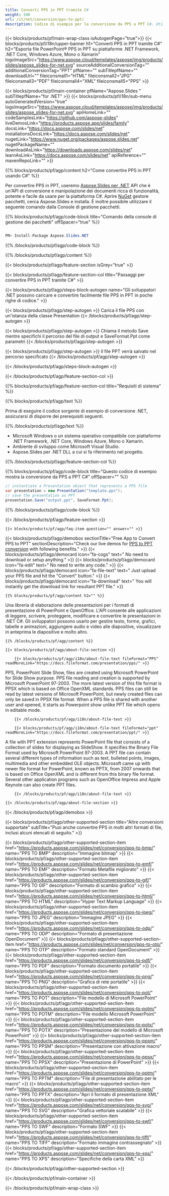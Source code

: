 ```yaml
---
title: Converti PPS in PPT tramite C#
weight: 340
url: /it/net/conversion/pps-to-ppt/ 
description: Codice di esempio per la conversione da PPS a PPT C#. Utilizzare il codice di esempio API per la conversione batch di file PPS in PPT all'interno di VB.NET, Asp.NET o qualsiasi applicazione basata su .NET.
---
```


{{< blocks/products/pf/main-wrap-class isAutogenPage="true">}}
{{< blocks/products/pf/i18n/upper-banner h1="Converti PPS in PPT tramite C#" h2="Esporta file PowerPoint® PPS in PPT su piattaforme .NET Framework, .NET Core, Windows Azure, Mono o Xamarin" logoImageSrc="https://www.aspose.cloud/templates/aspose/img/products/slides/aspose_slides-for-net.svg" sourceAdditionalConversionTag="" additionalConversionTag="PPT" pfName="" subTitlepfName="" downloadUrl="" fileiconsmall1="HTML" fileiconsmall2="JPG" fileiconsmall3="PDF" fileiconsmall4="XML" fileiconsmall5="PPS" >}}

{{< blocks/products/pf/main-container pfName="Aspose.Slides " subTitlepfName="for .NET" >}}
{{< blocks/products/pf/i18n/sub-menu autoGeneratedVersion="true" logoImageSrc="https://www.aspose.cloud/templates/aspose/img/products/slides/aspose_slides-for-net.svg" apiHomeLink="" codeSamplesLink="https://github.com/aspose-slides" liveDemosLink="https://products.aspose.app/slides/family" docsLink="https://docs.aspose.com/slides/net" installationsDocsLink="https://docs.aspose.com/slides/net" nugetLink="https://www.nuget.org/packages/aspose.slides.net" nugetPackageName="" downloadAsLink="https://downloads.aspose.com/slides/net" learnAsLink="https://docs.aspose.com/slides/net" apiReference="" mavenRepoLink="" >}}

{{% blocks/products/pf/agp/content h2="Come convertire PPS in PPT usando C#" %}}

 Per convertire PPS in PPT, useremo
 [Aspose.Slides per .NET](https://products.aspose.com/slides/net)
 API che è un'API di conversione e manipolazione dei documenti ricca di funzionalità, potente e facile da usare per la piattaforma C#. Aprire
 [NuGet](https://www.nuget.org/packages/aspose.slides.net)
 gestore pacchetti, cerca
 Aspose.Slides
 e installa. È inoltre possibile utilizzare il seguente comando dalla Console di gestione pacchetti.

{{% blocks/products/pf/agp/code-block title="Comando della console di gestione dei pacchetti" offSpacer="true" %}}

```cs

PM> Install-Package Aspose.Slides.NET

```

{{% /blocks/products/pf/agp/code-block %}}

{{% /blocks/products/pf/agp/content %}}

{{< blocks/products/pf/agp/feature-section isGrey="true" >}}


{{< blocks/products/pf/agp/feature-section-col title="Passaggi per convertire PPS in PPT tramite C#" >}}

{{< blocks/products/pf/agp/steps-block-autogen name="Gli sviluppatori .NET possono caricare e convertire facilmente file PPS in PPT in poche righe di codice." >}}

{{< blocks/products/pf/agp/step-autogen >}}
Carica il file PPS con un'istanza della classe Presentation
{{< /blocks/products/pf/agp/step-autogen >}}

{{< blocks/products/pf/agp/step-autogen >}}
Chiama il metodo Save mentre specifichi il percorso del file di output e SaveFormat.Ppt come parametri
{{< /blocks/products/pf/agp/step-autogen >}}

{{< blocks/products/pf/agp/step-autogen >}}
Il file PPT verrà salvato nel percorso specificato
{{< /blocks/products/pf/agp/step-autogen >}}

{{< /blocks/products/pf/agp/steps-block-autogen >}}

{{< /blocks/products/pf/agp/feature-section-col >}}

{{% blocks/products/pf/agp/feature-section-col title="Requisiti di sistema" %}}

{{% blocks/products/pf/agp/text %}}

 Prima di eseguire il codice sorgente di esempio di conversione .NET, assicurarsi di disporre dei prerequisiti seguenti.

{{% /blocks/products/pf/agp/text %}}

- Microsoft Windows o un sistema operativo compatibile con piattaforme .NET Framework, .NET Core, Windows Azure, Mono o Xamarin.
- Ambiente di sviluppo come Microsoft Visual Studio.
- Aspose.Slides per .NET DLL a cui si fa riferimento nel progetto.

{{% /blocks/products/pf/agp/feature-section-col %}}

{{% blocks/products/pf/agp/code-block title="Questo codice di esempio mostra la conversione da PPS a PPT C#" offSpacer="" %}}

```cs
// instantiate a Presentation object that represents a PPS file
var presentation = new Presentation("template.pps");
// save the presentation as PPT
presentation.Save("output.ppt", SaveFormat.Ppt); 

```

{{% /blocks/products/pf/agp/code-block %}}

{{< /blocks/products/pf/agp/feature-section >}}

    {{< blocks/products/pf/agp/faq-item question="" answer="" >}}
 

<!-- aboutfile Starts -->

{{< blocks/products/pf/agp/demobox sectionTitle="Free App to Convert PPS to PPT" sectionDescription="Check our live demos for [PPS to PPT conversion](https://products.aspose.app/slides/conversion/pps-to-ppt) with following benefits." >}}
        {{< blocks/products/pf/agp/democard icon="fa-cogs" text=" No need to download or setup anything." >}}
        {{< blocks/products/pf/agp/democard icon="fa-edit" text=" No need to write any code." >}}
        {{< blocks/products/pf/agp/democard icon="fa-file-text" text=" Just upload your PPS file and hit the \"Convert\" button." >}}
        {{< blocks/products/pf/agp/democard icon="fa-download" text=" You will instantly get the download link for resultant PPT file." >}}

    {{% blocks/products/pf/agp/content h2="" %}}

 Una libreria di elaborazione delle presentazioni per i formati di presentazione di PowerPoint e OpenOffice. L'API consente alle applicazioni di leggere, scrivere, proteggere, modificare e convertire le presentazioni in .NET C#. Gli sviluppatori possono usarlo per gestire testo, forme, grafici, tabelle e animazioni, aggiungere audio e video alle diapositive, visualizzare in anteprima le diapositive e molto altro.



    {{% /blocks/products/pf/agp/content %}}

    {{< blocks/products/pf/agp/about-file-section >}}

        {{< blocks/products/pf/agp/i18n/about-file-text fileFormat="PPS" readMoreLink="https://docs.fileformat.com/presentation/pps/" >}}
PPS, PowerPoint Slide Show, files are created using Microsoft PowerPoint for Slide Show purpose. PPS file reading and creation is supported by Microsoft PowerPoint 97-2003. The more latest version of this file format is PPSX which is based on Office OpenXML standards. PPS files can still be read by latest versions of Microsoft PowerPoint, but newly created files can only be saved in PPSX file format. When a PPS file is shared with another user and opened, it starts as Powerpoint show unlike PPT file which opens in editable mode.

        {{< /blocks/products/pf/agp/i18n/about-file-text >}}

        {{< blocks/products/pf/agp/i18n/about-file-text fileFormat="ppt" readMoreLink="https://docs.fileformat.com/presentation/ppt/" >}}
A file with PPT extension represents PowerPoint file that consists of a collection of slides for displaying as SlideShow. It specifies the Binary File Format used by Microsoft PowerPoint 97-2003. A PPT file can contain several different types of information such as text, bulleted points, images, multimedia and other embedded OLE objects. Microsoft came up with newer file format for PowerPoint, known as PPTX, from 2007 onwards that is based on Office OpenXML and is different from this binary file format. Several other application programs such as OpenOffice Impress and Apple Keynote can also create PPT files.

        {{< /blocks/products/pf/agp/i18n/about-file-text >}}

    {{< /blocks/products/pf/agp/about-file-section >}}

{{< /blocks/products/pf/agp/demobox >}}

<!-- aboutfile Ends -->

{{< blocks/products/pf/agp/other-supported-section title="Altre conversioni supportate" subTitle="Puoi anche convertire PPS in molti altri formati di file, inclusi alcuni elencati di seguito." >}}

{{< blocks/products/pf/agp/other-supported-section-item href="https://products.aspose.com/slides/net/conversion/pps-to-bmp/" name="PPS TO BMP" description="Immagine bitmap" >}}
{{< blocks/products/pf/agp/other-supported-section-item href="https://products.aspose.com/slides/net/conversion/pps-to-emf/" name="PPS TO EMF" description="Formato Metafile migliorato" >}}
{{< blocks/products/pf/agp/other-supported-section-item href="https://products.aspose.com/slides/net/conversion/pps-to-gif/" name="PPS TO GIF" description="Formato di scambio grafico" >}}
{{< blocks/products/pf/agp/other-supported-section-item href="https://products.aspose.com/slides/net/conversion/pps-to-html/" name="PPS TO HTML" description="Hyper Text Markup Language" >}}
{{< blocks/products/pf/agp/other-supported-section-item href="https://products.aspose.com/slides/net/conversion/pps-to-jpeg/" name="PPS TO JPEG" description="Immagine JPEG" >}}
{{< blocks/products/pf/agp/other-supported-section-item href="https://products.aspose.com/slides/net/conversion/pps-to-odp/" name="PPS TO ODP" description="Formato di presentazione OpenDocument" >}}
{{< blocks/products/pf/agp/other-supported-section-item href="https://products.aspose.com/slides/net/conversion/pps-to-otp/" name="PPS TO OTP" description="Formato standard OpenDocument" >}}
{{< blocks/products/pf/agp/other-supported-section-item href="https://products.aspose.com/slides/net/conversion/pps-to-pdf/" name="PPS TO PDF" description="Formato documento portatile" >}}
{{< blocks/products/pf/agp/other-supported-section-item href="https://products.aspose.com/slides/net/conversion/pps-to-png/" name="PPS TO PNG" description="Grafica di rete portatile" >}}
{{< blocks/products/pf/agp/other-supported-section-item href="https://products.aspose.com/slides/net/conversion/pps-to-pot/" name="PPS TO POT" description="File modello di Microsoft PowerPoint" >}}
{{< blocks/products/pf/agp/other-supported-section-item href="https://products.aspose.com/slides/net/conversion/pps-to-potm/" name="PPS TO POTM" description="File modello Microsoft PowerPoint" >}}
{{< blocks/products/pf/agp/other-supported-section-item href="https://products.aspose.com/slides/net/conversion/pps-to-potx/" name="PPS TO POTX" description="Presentazione del modello di Microsoft PowerPoint" >}}
{{< blocks/products/pf/agp/other-supported-section-item href="https://products.aspose.com/slides/net/conversion/pps-to-ppsm/" name="PPS TO PPSM" description="Presentazione con attivazione macro" >}}
{{< blocks/products/pf/agp/other-supported-section-item href="https://products.aspose.com/slides/net/conversion/pps-to-ppsx/" name="PPS TO PPSX" description="Presentazione di PowerPoint" >}}
{{< blocks/products/pf/agp/other-supported-section-item href="https://products.aspose.com/slides/net/conversion/pps-to-pptm/" name="PPS TO PPTM" description="File di presentazione abilitato per le macro" >}}
{{< blocks/products/pf/agp/other-supported-section-item href="https://products.aspose.com/slides/net/conversion/pps-to-pptx/" name="PPS TO PPTX" description="Apri il formato di presentazione XML" >}}
{{< blocks/products/pf/agp/other-supported-section-item href="https://products.aspose.com/slides/net/conversion/pps-to-svg/" name="PPS TO SVG" description="Grafica vettoriale scalabile" >}}
{{< blocks/products/pf/agp/other-supported-section-item href="https://products.aspose.com/slides/net/conversion/pps-to-swf/" name="PPS TO SWF" description="Formato SWF" >}}
{{< blocks/products/pf/agp/other-supported-section-item href="https://products.aspose.com/slides/net/conversion/pps-to-tiff/" name="PPS TO TIFF" description="Formato immagine contrassegnato" >}}
{{< blocks/products/pf/agp/other-supported-section-item href="https://products.aspose.com/slides/net/conversion/pps-to-xps/" name="PPS TO XPS" description="Specifiche della carta XML" >}}

{{< /blocks/products/pf/agp/other-supported-section >}}

{{< /blocks/products/pf/main-container >}}
    
{{< /blocks/products/pf/main-wrap-class >}}
